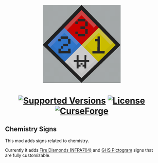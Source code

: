 <p align="center"><img src="https://raw.githubusercontent.com/h3tR/ChemistrySigns/master/src/main/resources/assets/chem_signs/textures/logo.png" alt="Logo" style="width: 256px; height: auto;"></p>

<h1 align="center">
    <a href="https://www.curseforge.com/minecraft/mc-mods/chemistry-signs"><img src="https://img.shields.io/badge/Available%20for-MC%201.12.2%20-informational?style=for-the-badge" alt="Supported Versions"></a>
    <a href="https://github.com/h3tR/ChemistrySigns/blob/master/LICENSE"><img src="https://img.shields.io/github/license/h3tR/ChemistrySigns?style=for-the-badge" alt="License"></a>
    <a href="https://www.curseforge.com/minecraft/mc-mods/chemistry-signs"><img src="https://cf.way2muchnoise.eu/1269800.svg?badge_style=for_the_badge" alt="CurseForge"></a>
</h1>

## Chemistry Signs

This mod adds signs related to chemistry.

Currently it adds [Fire Diamonds (NFPA704)](https://en.wikipedia.org/wiki/NFPA_704) and [GHS Pictogram](https://en.wikipedia.org/wiki/GHS_hazard_pictograms) signs that are fully customizable.
